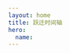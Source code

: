 ```yaml
---
layout: home
title: 跃迁时间轴
hero:
  name: 
---
```



<Timeline />

<script setup>

import Timeline from "../.vitepress/components/hsr/Timeline.vue";
</script>
